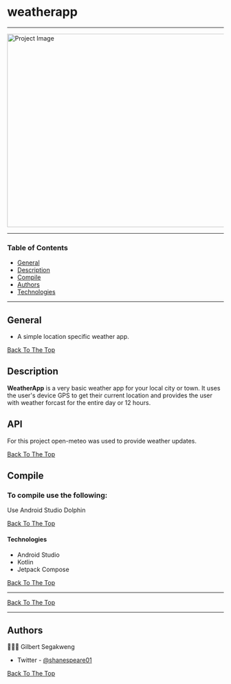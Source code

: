 # weatherapp

---

<img src="https://dribbble.com/shots/3162905-Weather-Icon-GIF/attachments/9680723?mode=media" alt="Project Image" width="800" height="450" align="center">


---

### Table of Contents

- [General](#general)
- [Description](#description)
- [Compile](#compile)
- [Authors](#authors)
- [Technologies](#technologies)

---
## General 
- A simple location specific weather app.   

[Back To The Top](#weatherapp)

## Description

<b>WeatherApp</b> is a very basic weather app for your local city or town. It uses the user's device GPS to get their current location and provides the user with weather forcast for the entire day or 12 hours.  
## API  
For this project open-meteo was used to provide weather updates.    

[Back To The Top](#weatherapp)

## Compile
### To compile use the following:
Use Android Studio Dolphin 

[Back To The Top](#weatherapp)

#### Technologies

- Android Studio  
- Kotlin 
- Jetpack Compose 

[Back To The Top](#weatherapp)

---

[Back To The Top](#weatherapp)

---

## Authors
👨🏽‍💻 Gilbert Segakweng  

- Twitter - [@shanespeare01](https://twitter.com/shanespeare01)


[Back To The Top](#weatherapp)
